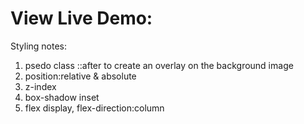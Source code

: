 # View Live Demo: 

Styling notes:
1. psedo class ::after to create an overlay on the background image 
2. position:relative & absolute
3. z-index
4. box-shadow inset
5. flex display, flex-direction:column
